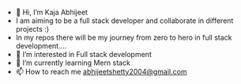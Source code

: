 - 👋 Hi, I’m Kaja Abhijeet
- I am aiming to be a full stack developer and collaborate in different projects :)
- In my repos there will be my journey from zero to hero in full stack development....
- 👀 I’m interested in Full stack development
- 🌱 I’m currently learning Mern stack
- 📫 How to reach me abhijeetshetty2004@gmail.com

<!---
kaja-abhijeet/kaja-abhijeet is a ✨ special ✨ repository because its `README.md` (this file) appears on your GitHub profile.
You can click the Preview link to take a look at your changes.
--->
